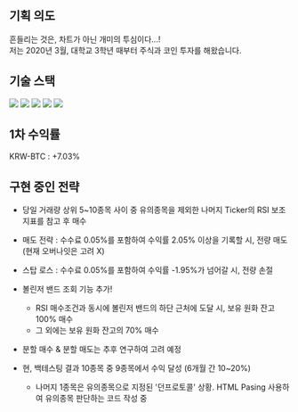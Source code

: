 ## 기획 의도

흔들리는 것은, 차트가 아닌 개미의 투심이다...!
<br> 저는 2020년 3월, 대학교 3학년 때부터 주식과 코인 투자를 해왔습니다. 

## 기술 스택

<img src="https://img.shields.io/badge/python-3776AB?style=for-the-badge&logo=python&logoColor=white"> <img src="https://img.shields.io/badge/mysql-4479A1?style=for-the-badge&logo=mysql&logoColor=white"> <img src="https://img.shields.io/badge/django-092E20?style=for-the-badge&logo=django&logoColor=white"> <img src="https://img.shields.io/badge/amazonaws-232F3E?style=for-the-badge&logo=amazonaws&logoColor=white"> <img src="https://img.shields.io/badge/git-F05032?style=for-the-badge&logo=git&logoColor=white">


## 1차 수익률
KRW-BTC : +7.03%

## 구현 중인 전략
- 당일 거래량 상위 5~10종목 사이 중 유의종목을 제외한 나머지 Ticker의 RSI 보조지표를 참고 후 매수
- 매도 전략 : 수수료 0.05%를 포함하여 수익률 2.05% 이상을 기록할 시, 전량 매도  (현재 오버나잇은 고려 X)
- 스탑 로스 : 수수료 0.05%를 포함하여 수익률 -1.95%가 넘어갈 시, 전량 손절
  
- 볼린저 밴드 조회 기능 추가!
  - RSI 매수조건과 동시에 볼린저 밴드의 하단 근처에 도달 시, 보유 원화 잔고 100% 매수
  - 그 외에는 보유 원화 잔고의 70% 매수

- 분할 매수 & 분할 매도는 추후 연구하여 고려 예정
- 현, 백테스팅 결과 10종목 중 9종목에서 수익 달성 (6개월 간 10~20%)
  - 나머지 1종목은 유의종목으로 지정된 '던프로토콜' 상황. HTML Pasing 사용하여 유의종목 판단하는 코드 작성 중
